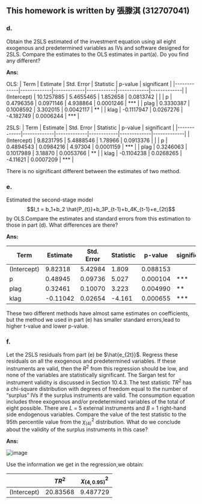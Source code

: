 ## This homework is written by 張滕淇 (312707041)

### d.
Obtain the 2SLS estimated of the investment equation using all eight exogenous and predetermined variables as IVs and software designed for 2SLS. Compare the estimates to the OLS estimates in part(a). Do you find any different?

**Ans:**

OLS:
| Term        | Estimate    | Std. Error  | Statistic  | p-value     | significant |
|-------------|-------------|-------------|------------|-------------|-------------|
| (Intercept) | 10.1257885  | 5.4655465   | 1.852658   | 0.0813742   |             |
| p           | 0.4796356   | 0.0971146   | 4.938864   | 0.0001246   |    ***      |
| plag        | 0.3330387   | 0.1008592   | 3.302015   | 0.0042117   |    **       |
| klag        | -0.1117947  | 0.0267276   | -4.182749  | 0.0006244   |    ***      |



2SLS:
| Term        | Estimate    | Std. Error  | Statistic  | p-value     | significant | 
|-------------|-------------|-------------|------------|-------------|-------------|
| (Intercept) | 9.8231795   | 5.4888546   | 1.78966    | 0.0913376   |             |
| p           | 0.4894543   | 0.0984216   | 4.97304    | 0.0001159   |     ***     |
| plag        | 0.3246063   | 0.1017989   | 3.18870    | 0.0053766   |     **      |
| klag        | -0.1104238  | 0.0268265   | -4.11621   | 0.0007209   |     ***     |

There is no significant different between the estimates of two method.

### e.
Estimated the second-stage model 
$$I_t = b_1+b_2 \hat{P_{t}}+b_3P_{t-1}+b_4K_{t-1}+e_{2t}$$
by OLS.Compare the estimates and standard errors from this estimation to those in part (d). What differences are there?  

**Ans:**

| Term        | Estimate    | Std. Error  | Statistic  | p-value     | significant | 
|-------------|-------------|-------------|------------|-------------|-------------|
| (Intercept) | 9.82318     | 5.42984     | 1.809      | 0.088153    |             |
| p           | 0.48945     | 0.09736     | 5.027      | 0.000104    |     ***     |
| plag        | 0.32461     | 0.10070     | 3.223      | 0.004990    |     **      |
| klag        | -0.11042    | 0.02654     | -4.161     | 0.000655    |     ***     |

These two different methods have almost same estimates on coefficients, but the method we used in part (e) has smaller standard errors,lead to higher t-value and lower p-value.

### f.
Let the 2SLS residuals from part (e) be $\hat{e_{2t}}$. Regress these residuals on all the exogenous and predetermined variables. If these instruments are valid, then the $R^2$ from this regression should be low, and none of the variables are statistically significant. The Sargan test for instrument validity is discussed in Section 10.4.3. The test statistic $TR^2$ has a chi-square distribution with degrees of freedom equal to the number of “surplus” IVs if the surplus instruments are valid. The consumption equation includes three exogenous and/or predetermined variables of the total of eight possible. There are $L$ = 5 external instruments and $B$ = 1 right-hand side endogenous variables. Compare the value of the test statistic to the 95th percentile value from the $\chi^2_{(4)}$ distribution. What do we conclude about the validity of the surplus instruments in this case?

**Ans:**

![image](https://github.com/HWTeng-Course/202402-Financial-Econometrics/assets/71300551/983d056e-b63f-408f-90b6-d015dbf650b2)

Use the information we get in the regression,we obtain:

|             |   $TR^2$    | $\chi^2_{(4,0.95)}$  |
|-------------|-------------|----------------------|
| (Intercept) |  20.83568   |      9.487729        |




